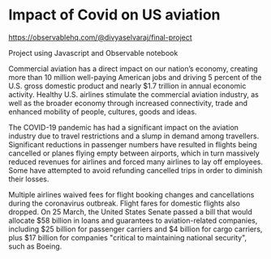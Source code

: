 # Impact of Covid on US aviation
https://observablehq.com/@divyaselvaraj/final-project

Project using Javascript and Observable notebook

Commercial aviation has a direct impact on our nation’s economy, creating more than 10 million well-paying American jobs and driving 5 percent of the U.S. gross domestic product and nearly $1.7 trillion in annual economic activity. Healthy U.S. airlines stimulate the commercial aviation industry, as well as the broader economy through increased connectivity, trade and enhanced mobility of people, cultures, goods and ideas.

The COVID-19 pandemic has had a significant impact on the aviation industry due to travel restrictions and a slump in demand among travellers. Significant reductions in passenger numbers have resulted in flights being cancelled or planes flying empty between airports, which in turn massively reduced revenues for airlines and forced many airlines to lay off employees. Some have attempted to avoid refunding cancelled trips in order to diminish their losses.

Multiple airlines waived fees for flight booking changes and cancellations during the coronavirus outbreak. Flight fares for domestic flights also dropped. On 25 March, the United States Senate passed a bill that would allocate $58 billion in loans and guarantees to aviation-related companies, including $25 billion for passenger carriers and $4 billion for cargo carriers, plus $17 billion for companies "critical to maintaining national security", such as Boeing. 
